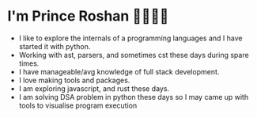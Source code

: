 # I'm Prince Roshan 👋🏾👨‍💻

  - I like to explore the internals of a programming languages and I have started it with python.
  - Working with ast, parsers, and sometimes cst these days during spare times. 
  - I have manageable/avg knowledge of full stack development. 
  - I love making tools and packages. 
  - I am exploring javascript, and rust these days. 
  - I am solving DSA problem in python these days so I may came up with tools to visualise program execution  
  

